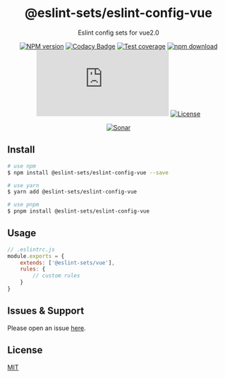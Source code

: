 <div style="text-align: center;" align="center">

# @eslint-sets/eslint-config-vue

Eslint config sets for vue2.0

[![NPM version][npm-image]][npm-url]
[![Codacy Badge][codacy-image]][codacy-url]
[![Test coverage][codecov-image]][codecov-url]
[![npm download][download-image]][download-url]
[![gzip][gzip-image]][gzip-url]
[![License][license-image]][license-url]

[![Sonar][sonar-image]][sonar-url]

</div>

## Install

```bash
# use npm
$ npm install @eslint-sets/eslint-config-vue --save

# use yarn
$ yarn add @eslint-sets/eslint-config-vue

# use pnpm
$ pnpm install @eslint-sets/eslint-config-vue
```

## Usage

```js
// .eslintrc.js
module.exports = {
    extends: ['@eslint-sets/vue'],
    rules: {
        // custom rules
    }
}
```

## Issues & Support

Please open an issue [here](https://github.com/saqqdy/@eslint-sets/eslint-config-vue/issues).

## License

[MIT](LICENSE)

[npm-image]: https://img.shields.io/npm/v/@eslint-sets/eslint-config-vue.svg?style=flat-square
[npm-url]: https://npmjs.org/package/@eslint-sets/eslint-config-vue
[codacy-image]: https://app.codacy.com/project/badge/Grade/f70d4880e4ad4f40aa970eb9ee9d0696
[codacy-url]: https://www.codacy.com/gh/saqqdy/@eslint-sets/eslint-config-vue/dashboard?utm_source=github.com&utm_medium=referral&utm_content=saqqdy/@eslint-sets/eslint-config-vue&utm_campaign=Badge_Grade
[codecov-image]: https://img.shields.io/codecov/c/github/saqqdy/@eslint-sets/eslint-config-vue.svg?style=flat-square
[codecov-url]: https://codecov.io/github/saqqdy/@eslint-sets/eslint-config-vue?branch=master
[download-image]: https://img.shields.io/npm/dm/@eslint-sets/eslint-config-vue.svg?style=flat-square
[download-url]: https://npmjs.org/package/@eslint-sets/eslint-config-vue
[gzip-image]: http://img.badgesize.io/https://unpkg.com/@eslint-sets/eslint-config-vue/index.js?compression=gzip&label=gzip%20size:%20JS
[gzip-url]: http://img.badgesize.io/https://unpkg.com/@eslint-sets/eslint-config-vue/index.js?compression=gzip&label=gzip%20size:%20JS
[license-image]: https://img.shields.io/badge/License-MIT-blue.svg
[license-url]: LICENSE
[sonar-image]: https://sonarcloud.io/api/project_badges/quality_gate?project=saqqdy_eslint-sets
[sonar-url]: https://sonarcloud.io/dashboard?id=saqqdy_eslint-sets
